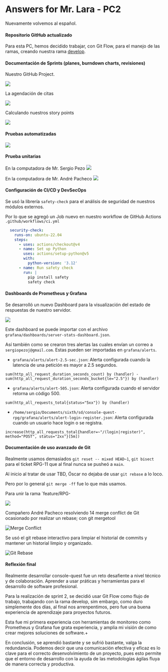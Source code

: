 # Answers for Mr. Lara - PC2

Nuevamente volvemos al español.

#### Repositorio GitHub actualizado

Para esta PC, hemos decidido trabajar, con Git Flow, para el manejo de las ramas, creando nuestra rama [develop](https://github.com/A-PachecoT/console-quest-rpg/tree/develop).

#### Documentación de Sprints (planes, burndown charts, revisiones)

Nuestro GitHub Project.

![](https://imgur.com/kbU83LZ.png)

La agendación de citas

![](https://imgur.com/5aa8got.png)

Calculando nuestros story points

![](https://i.imgur.com/Vyw1CqM.jpeg)


#### Pruebas automatizadas 

![](https://i.imgur.com/eTVm2q1.png)


#### Prueba unitarias

En la computadora de Mr. Sergio Pezo
![](https://imgur.com/aAmDd15.png)


En la computadora de Mr. André Pacheco
![](https://i.imgur.com/xgn6380.png)


#### Configuración de CI/CD y DevSecOps

Se usó la librería `safety-check` para el análisis de seguridad de nuestros módulos externos.

Por lo que se agregó un Job nuevo en nuestro workflow de GitHub Actions `.github/workflows/ci.yml`

``` yml
  security-check:
    runs-on: ubuntu-22.04
    steps:
      - uses: actions/checkout@v4
      - name: Set up Python
        uses: actions/setup-python@v5
        with:
          python-version: '3.12'
      - name: Run safety check
        run: |
          pip install safety
          safety check

```


#### Dashboards de Prometheus y Grafana

Se desarrolló un nuevo Dashboard para la visualización del estado de respuestas de nuestro servidor.

![](https://imgur.com/ZjcMN7y.png)

Este dashboard se puede importar con el archivo `grafana/dashboards/server-stats-dashboard.json`.

Así también como se crearon tres alertas las cuales envían un correo a `sergiopezoj@gmail.com`. Estas pueden ser importadas en `grafana/alerts`.

- `grafana/alerts/alert-2.5-sec.json`: Alerta configurada cuando la latencia de una petición es mayor a 2.5 segundos.

``` Prometheus
sum(http_all_request_duration_seconds_count) by (handler) - sum(http_all_request_duration_seconds_bucket{le="2.5"}) by (handler)
```

- `grafana/alerts/alert-505.json`: Alerta configurada cuando el servidor retorna un código 500.

``` Prometheus
sum(http_all_requests_total{status="5xx"}) by (handler)
```

- `/home/sergio/Documents/sixth/sd/console-quest-rpg/grafana/alerts/alert-login-register.json`: Alerta configurada cuando un usuario hace login o se registra.
``` Prometheus
increase(http_all_requests_total{handler=~"/(login|register)", method="POST", status="2xx"}[5m])

```
 
#### Documentación de uso avanzado de Git

Realmente usamos demasiados `git reset -- mixed HEAD~1`, `git bisect` para el ticket RPG-11 que al final nunca se pusheó a `main`. 

Al inicio al tratar de usar TBD, Óscar no dejaba de usar `git rebase` a lo loco.

Pero por lo general `git merge -ff` fue lo que más usamos.

Para unir la rama `feature/RPG-

![](https://imgur.com/DwGlBV8.png)

Compañero André Pacheco resolviendo 14 merge conflict de Git ocasionado por realizar un rebase; con git mergetool

![Merge Conflict](https://i.imgur.com/NqiQLcp.jpeg)

Se usó el git rebase interactivo para limpiar el historial de commits y mantener un historial limpio y organizado.

![Git Rebase](https://i.imgur.com/PZfiLRG.png)

#### Reflexión final

Realmente desarrollar console-quest fue un reto desafiente a nivel técnico y de colaboración. Aprender a usar práticas y herramientas para el desarrollo de software profesional. 

Para la realización de sprint 2, se decidió usar Git Flow como flujo de trabajo, trabajando con la rama develop, sim embargo, como duro simplemente dos días, al final nos arrenpentimos, pero fue una buena experiencia de aprendizaje para proyectos futuros.

Esta fue mi primera experiencia con herramientas de monitoreo como Prometheus y Grafana fue grata experiencia, y amplia mi visión de como crear mejores soluciones de software.+

En conclusión, se aprendió bastante y se sufrió bastante, valga la redundancia. Podemos decir que una comunicación efectiva y eficaz es lo clave para el correcto desenvolvimiento de un proyecto, pues esto permite que el entorno de desarrollo con la ayuda de las metodologías ágilas fluya de manera correcta y productiva.